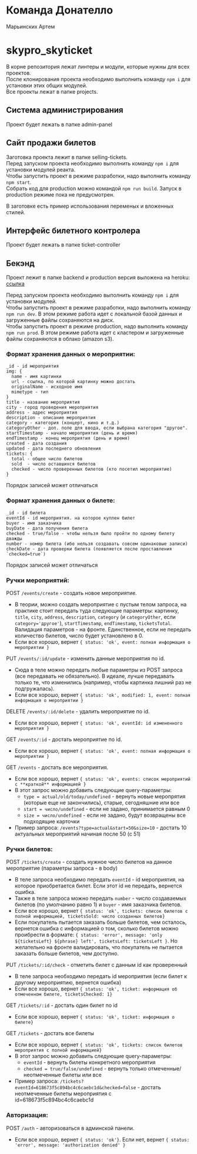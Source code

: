 # Команда Донателло

Марьинских Артем

# skypro_skyticket

В корне репозитория лежат линтеры и модули, которые нужны для всех проектов.  
После клонирования проекта необходимо выполнить команду `npm i` для установки этих общих модулей.  
Все проекты лежат в папке projects.

## Система администрирования

Проект будет лежать в папке admin-panel

## Сайт продажи билетов

Заготовка проекта лежит в папке selling-tickets.  
Перед запуском проекта необходимо выполнить команду `npm i` для установки модулей реакта.  
Чтобы запустить проект в режиме разработки, надо выполнить команду `npm start`.  
Собрать код для production можно командой `npm run build`. Запуск в production режиме пока не предусмотрен.

В заготовке есть пример использования переменых и вложенных стилей.

## Интерфейс билетного контролера

Проект будет лежать в папке ticket-controller

## Бекэнд

Проект лежит в папке backend и production версия выложена на heroku: [ссылка](https://donatello-sky-ticket-backend.herokuapp.com/)  
  
Перед запуском проекта необходимо выполнить команду `npm i` для установки модулей.  
Чтобы запустить проект в режиме разработки, надо выполнить команду `npm run dev`. В этом режиме работа идет с локальной базой данных и загруженные файлы сохраняются на диск.  
Чтобы запустить проект в режиме production, надо выполнить команду `npm run prod`. В этом режиме работа идет с кластером и загруженные файлы сохраняются в облако (amazon s3).  

### Формат хранения данных о мероприятии:

```
_id - id мероприятия
img: {
  name - имя картинки
  url - ссылка, по которой картинку можно достать
  originalName - исходное имя
  mimetype - тип
}
title - название мероприятия
city - город проведения мероприятия
address - адрес мероприятия
description - описание мероприятия
category - категория (концерт, кино и т.д.)
categoryOther - доп. поле для ввода, если выбрана категория "другое".
startTimestamp - начало мероприятия (день и время)
endTimestamp - конец мероприятия (день и время)
created - дата создания
updated - дата последнего обновления
tickets: {
  total - общее число билетов
  sold  - число оставшихся билетов
  checked - число проверенных билетов (кто посетил мероприятие)
}
```

Порядок записей может отличаться

### Формат хранения данных о билете:

```
_id - id билета
eventId - id мероприятия. на которое куплен билет
buyer - имя заказчика
buyDate - дата получения билета
checked - true/false - чтобы нельзя было пройти по одному билету дважды  
number - номер билета (ибо нельзя создавать совсем одинаковые записи)  
checkDate - дата проверки билета (появляется после проставления `checked=true`)  
```

Порядок записей может отличаться

### Ручки мероприятий:

POST `/events/create` - создать новое мероприятие.  
- В теории, можно создать мероприятие с пустым телом запроса, на практике стоит передать туда следующие параметры: картинку, `title`, `city`, `address`, `description`, `category` (и `categoryOther`, если `category='другое'`), `startTimestamp`, `endTimestamp`, `ticketsTotal`. Валидация параметров - на фронте. Единственное, если не передать количество билетов, число будет установлено в 0.  
- Если все хорошо, вернет `{ status: 'ok', event: полная информация о мероприятии }`  

PUT `/events/:id/update` - изменить данные мероприятия по id.  
- Сюда в теле можно передать любые параметры из POST запроса (все передавать не обязательно). В идеале, лучше передавать только те, что изменились (например, чтобы картинка лишний раз не подгружалась).  
- Если все хорошо, вернет `{ status: 'ok', modified: 1, event: полная информация о мероприятии }`  

DELETE `/events/:id/delete` - удалить мероприятие по id.  
- Если все хорошо, вернет `{ status: 'ok', eventId: id измененного мероприятия }`  

GET `/events/:id` - достать мероприятие по id.  
- Если все хорошо, вернет `{ status: 'ok', event: полная информация о мероприятии }`  

GET `/events` - достать все мероприятия.  
- Если все хорошо, вернет `{ status: 'ok', events: список мероприятий с **краткой** информацией }`  
- В этот запрос можно добавить следующие query-параметры:  
  - `type = actual/old/today/undefined` - вернуть новые меропрятия (которые еще не закончились), старые, сегодняшние или все  
  - `start = число/undefined` - если не задано, принимается равным 0  
  - `size = число/undefined` - если не задано, будут возвращены все подходящие карточки  
- Пример запроса: `/events?type=actual&start=50&size=10` - достать 10 актуальных мероприятий начиная после 50 (с 51)  

### Ручки билетов:

POST `/tickets/create` - создать нужное число билетов на данное мероприятие (параметры запроса - в body)  
- В теле запроса необходимо передать `eventId` - id мероприятия, на которое приобретается билет. Если этот id не передать, вернется ошибка.  
- Также в теле запроса можно передать `number` - число создаваемых билетов (по умолчанию равно 1) и `buyer` - имя заказчика билетов.  
- Если все хорошо, вернет `{ status: 'ok', tickets: список билетов с полной информацией, ticketsSold: число созданных билетов}`  
- Если покупатель пытается заказать больше билетов, чем осталось, вернется ошибка с информацией о том, сколько билетов можно проибрести в формате: `{ status: 'error', message: 'only ${ticketsLeft} ${phrase} left', ticketsLeft: ticketsLeft }`.  Но желательно на фронте валидировать, что покупатель не пытается заказать больше билетов, чем доступно.  

PUT `/tickets/:id/check` - отметить билет с данным id как проверенный  
- В теле запроса необходимо передать id мероприятия (если билет к другому мероприятию, вернется ошибка)  
- Если все хорошо, вернет `{ status: 'ok', ticket: информация об отмеченном билете, ticketsChecked: 1}`  

GET `/tickets/:id` - достать один билет по id  
- Если все хорошо, вернет `{ status: 'ok', ticket: информация о билете}`  

GET `/tickets` - достать все билеты  
- Если все хорошо, вернет `{ status: 'ok', tickets: список билетов мероприятия с полной информацией}`  
- В этот запрос можно добавить следующие query-параметры:  
  - `eventId` - вернуть билеты конкретного мероприятия  
  - `checked = true/false/undefined` - вернуть только отмеченные/неотмеченные билеты или все  
- Пример запроса: `/tickets?eventId=618673f5c894bc4c6caebc1d&checked=false` - достать неотмеченные билеты мероприятия с id=618673f5c894bc4c6caebc1d

### Авторизация:

POST `/auth` - авторизоваться в админской панели.  
- Если все хорошо, вернет `{ status: 'ok'}`. Если нет, вернет `{ status: 'error', message: 'authorization denied' }`  

